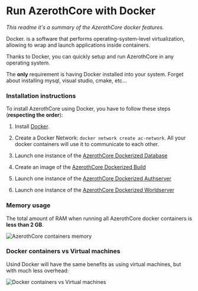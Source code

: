 # Run AzerothCore with Docker

*This readme it's a summary of the AzerothCore docker features.*

Docker. is a software that performs operating-system-level virtualization, allowing to wrap and launch applications inside containers.

Thanks to Docker, you can quickly setup and run AzerothCore in any operating system.

The **only** requirement is having Docker installed into your system. Forget about installing mysql, visual studio, cmake, etc...

### Installation instructions

To install AzerothCore using Docker, you have to follow these steps (**respecting the order**):

1) Install [Docker](https://docs.docker.com/install/).

2) Create a Docker Network: `docker network create ac-network`. All your docker containers will use it to communicate to each other.

3) Launch one instance of the [AzerothCore Dockerized Database](https://github.com/azerothcore/azerothcore-wotlk/tree/master/docker/database)

4) Create an image of the [AzerothCore Dockerized Build](https://github.com/azerothcore/azerothcore-wotlk/tree/master/docker/build)

5) Launch one instance of the [AzerothCore Dockerized Authserver](https://github.com/azerothcore/azerothcore-wotlk/tree/master/docker/authserver)

6)  Launch one instance of the [AzerothCore Dockerized Worldserver](https://github.com/azerothcore/azerothcore-wotlk/tree/master/docker/worldserver)


### Memory usage

The total amount of RAM when running all AzerothCore docker containers is **less than 2 GB**.

![AzerothCore containers memory](https://user-images.githubusercontent.com/75517/51078287-10e65b80-16b3-11e9-807f-f59a5844dae5.png)


### Docker containers vs Virtual machines

Usind Docker will have the same benefits as using virtual machines, but with much less overhead:

![Docker containers vs Virtual machines](https://user-images.githubusercontent.com/75517/51078179-d4fec680-16b1-11e9-8ce6-87b5053f55dd.png)

